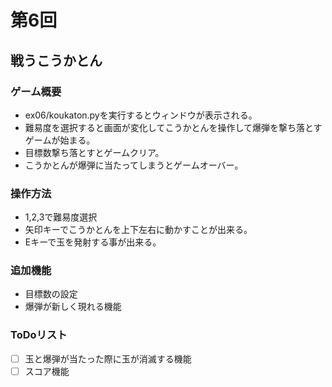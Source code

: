 # 第6回
## 戦うこうかとん
### ゲーム概要
- ex06/koukaton.pyを実行するとウィンドウが表示される。
- 難易度を選択すると画面が変化してこうかとんを操作して爆弾を撃ち落とすゲームが始まる。
- 目標数撃ち落とすとゲームクリア。
- こうかとんが爆弾に当たってしまうとゲームオーバー。
### 操作方法
- 1,2,3で難易度選択
- 矢印キーでこうかとんを上下左右に動かすことが出来る。
- Eキーで玉を発射する事が出来る。
### 追加機能
- 目標数の設定
- 爆弾が新しく現れる機能
### ToDoリスト
- [ ] 玉と爆弾が当たった際に玉が消滅する機能
- [ ] スコア機能